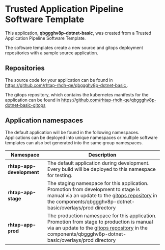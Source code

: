 # Trusted Application Pipeline Software Template

This application, **qbggghv8p-dotnet-basic**, was created from a Trusted Application Pipeline Software Template.

The software templates create a new source and gitops deployment repositories with a sample source application. 

## Repositories

The source code for your application can be found in [https://github.com/rhtap-rhdh-qe/qbggghv8p-dotnet-basic ](https://github.com/rhtap-rhdh-qe/qbggghv8p-dotnet-basic ).
 
The gitops repository, which contains the kubernetes manifests for the application can be found in 
[https://github.com/rhtap-rhdh-qe/qbggghv8p-dotnet-basic-gitops ](https://github.com/rhtap-rhdh-qe/qbggghv8p-dotnet-basic-gitops ) 

## Application namespaces 

The default application will be found in the following namespaces. Applications can be deployed into unique namespaces or multiple software templates can also bet generated into the same group namespaces.  

|  Namespace   |  Description   |  
| -------- | -------- |   
| **rhtap-app-development** | The default application during development. Every build will be deployed to this namespace for testing. | 
| **rhtap-app-stage** | The staging namespace for this application. Promotion from development to stage is manual via an update to the [gitops repository](https://github.com/rhtap-rhdh-qe/qbggghv8p-dotnet-basic-gitops ) in the components/qbggghv8p-dotnet-basic/overlays/prod directory |  
| **rhtap-app-prod** | The production namespace for this application. Promotion from stage to production is manual via an update to the [gitops repository](https://github.com/rhtap-rhdh-qe/qbggghv8p-dotnet-basic-gitops ) in the components/qbggghv8p-dotnet-basic/overlays/prod directory | 